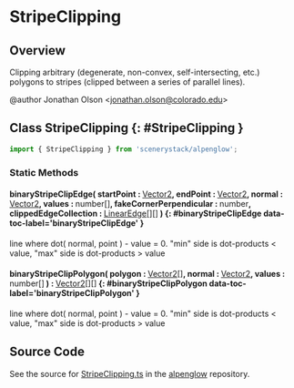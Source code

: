 # StripeClipping

## Overview

Clipping arbitrary (degenerate, non-convex, self-intersecting, etc.) polygons to stripes (clipped between a series
of parallel lines).

@author Jonathan Olson &lt;jonathan.olson@colorado.edu&gt;

## Class StripeClipping {: #StripeClipping }


```js
import { StripeClipping } from 'scenerystack/alpenglow';
```
### Static Methods

#### binaryStripeClipEdge( startPoint : <span style="font-weight: 400;">[Vector2](../dot/Vector2.md)</span>, endPoint : <span style="font-weight: 400;">[Vector2](../dot/Vector2.md)</span>, normal : <span style="font-weight: 400;">[Vector2](../dot/Vector2.md)</span>, values : <span style="font-weight: 400;"><span style="color: hsla(calc(var(--md-hue) + 180deg),80%,40%,1);">number</span>[]</span>, fakeCornerPerpendicular : <span style="font-weight: 400;"><span style="color: hsla(calc(var(--md-hue) + 180deg),80%,40%,1);">number</span></span>, clippedEdgeCollection : <span style="font-weight: 400;">[LinearEdge](../alpenglow/LinearEdge.md)[][]</span> ) {: #binaryStripeClipEdge data-toc-label='binaryStripeClipEdge' }

line where dot( normal, point ) - value = 0. "min" side is dot-products &lt; value, "max" side is dot-products &gt; value

#### binaryStripeClipPolygon( polygon : <span style="font-weight: 400;">[Vector2](../dot/Vector2.md)[]</span>, normal : <span style="font-weight: 400;">[Vector2](../dot/Vector2.md)</span>, values : <span style="font-weight: 400;"><span style="color: hsla(calc(var(--md-hue) + 180deg),80%,40%,1);">number</span>[]</span> ) : <span style="font-weight: 400;">[Vector2](../dot/Vector2.md)[][]</span> {: #binaryStripeClipPolygon data-toc-label='binaryStripeClipPolygon' }

line where dot( normal, point ) - value = 0. "min" side is dot-products &lt; value, "max" side is dot-products &gt; value



## Source Code

See the source for [StripeClipping.ts](https://github.com/phetsims/alpenglow/blob/main/js/clip/StripeClipping.ts) in the [alpenglow](https://github.com/phetsims/alpenglow) repository.
